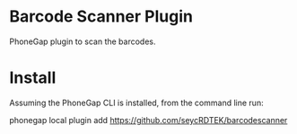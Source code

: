 Barcode Scanner Plugin
==============

PhoneGap plugin to scan the barcodes. 

Install
========
Assuming the PhoneGap CLI is installed, from the command line run:

phonegap local plugin add https://github.com/seycRDTEK/barcodescanner

